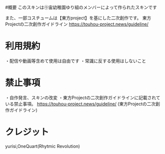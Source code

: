 #概要
このスキンは㋒宙幼稚園ゆり組のメンバーによって作られたスキンです

また、一部コスチュームは【東方project】を基にした二次創作です。
東方Projectの二次創作ガイドライン
https://touhou-project.news/guideline/

# 利用規約　
・配信や動画等含めて使用は自由です
・常識に反する使用はしないこと
# 禁止事項
・自作発言、スキンの改変
・東方Projectの二次創作ガイドラインに記載されている禁止事項。
https://touhou-project.news/guideline/ (東方Projectの二次創作ガイドライン)

# クレジット
yurisi,OneQuart(Rhytmic Revolution)
